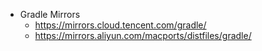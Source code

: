 - Gradle Mirrors
  - https://mirrors.cloud.tencent.com/gradle/
  - https://mirrors.aliyun.com/macports/distfiles/gradle/
